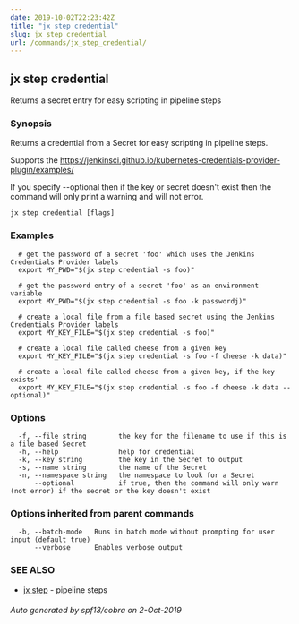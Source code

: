 ```yaml
---
date: 2019-10-02T22:23:42Z
title: "jx step credential"
slug: jx_step_credential
url: /commands/jx_step_credential/
---
```

## jx step credential

Returns a secret entry for easy scripting in pipeline steps

### Synopsis

Returns a credential from a Secret for easy scripting in pipeline steps. 

Supports the https://jenkinsci.github.io/kubernetes-credentials-provider-plugin/examples/

If you specify --optional then if the key or secret doesn't exist then the command will only print a warning and will not error.

```
jx step credential [flags]
```

### Examples

```
  # get the password of a secret 'foo' which uses the Jenkins Credentials Provider labels
  export MY_PWD="$(jx step credential -s foo)"
  
  # get the password entry of a secret 'foo' as an environment variable
  export MY_PWD="$(jx step credential -s foo -k passwordj)"
  
  # create a local file from a file based secret using the Jenkins Credentials Provider labels
  export MY_KEY_FILE="$(jx step credential -s foo)"
  
  # create a local file called cheese from a given key
  export MY_KEY_FILE="$(jx step credential -s foo -f cheese -k data)"
  
  # create a local file called cheese from a given key, if the key exists'
  export MY_KEY_FILE="$(jx step credential -s foo -f cheese -k data --optional)"
```

### Options

```
  -f, --file string        the key for the filename to use if this is a file based Secret
  -h, --help               help for credential
  -k, --key string         the key in the Secret to output
  -s, --name string        the name of the Secret
  -n, --namespace string   the namespace to look for a Secret
      --optional           if true, then the command will only warn (not error) if the secret or the key doesn't exist
```

### Options inherited from parent commands

```
  -b, --batch-mode   Runs in batch mode without prompting for user input (default true)
      --verbose      Enables verbose output
```

### SEE ALSO

* [jx step](/commands/jx_step/)	 - pipeline steps

###### Auto generated by spf13/cobra on 2-Oct-2019
